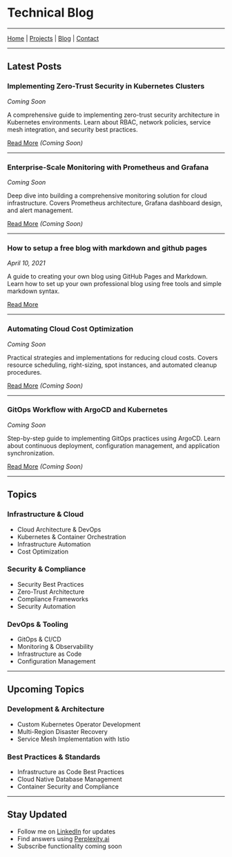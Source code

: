 # Technical Blog

---

[Home](/) | [Projects](/projects) | [Blog](/blog) | [Contact](/#contact)

---

## Latest Posts

### Implementing Zero-Trust Security in Kubernetes Clusters
*Coming Soon*

A comprehensive guide to implementing zero-trust security architecture in Kubernetes environments. Learn about RBAC, network policies, service mesh integration, and security best practices.

[Read More](/implementing-zero-trust-security-in-kubernetes) *(Coming Soon)*

---

### Enterprise-Scale Monitoring with Prometheus and Grafana
*Coming Soon*

Deep dive into building a comprehensive monitoring solution for cloud infrastructure. Covers Prometheus architecture, Grafana dashboard design, and alert management.

[Read More](/enterprise-monitoring-with-prometheus-grafana) *(Coming Soon)*

---

### How to setup a free blog with markdown and github pages
*April 10, 2021*

A guide to creating your own blog using GitHub Pages and Markdown. Learn how to set up your own professional blog using free tools and simple markdown syntax.

[Read More](/how-to-setup-a-free-blog-with-markdown-and-github-pages)

---

### Automating Cloud Cost Optimization
*Coming Soon*

Practical strategies and implementations for reducing cloud costs. Covers resource scheduling, right-sizing, spot instances, and automated cleanup procedures.

[Read More](/automating-cloud-cost-optimization) *(Coming Soon)*

---

### GitOps Workflow with ArgoCD and Kubernetes
*Coming Soon*

Step-by-step guide to implementing GitOps practices using ArgoCD. Learn about continuous deployment, configuration management, and application synchronization.

[Read More](/gitops-workflow-with-argocd) *(Coming Soon)*

---

## Topics

### Infrastructure & Cloud
- Cloud Architecture & DevOps
- Kubernetes & Container Orchestration
- Infrastructure Automation
- Cost Optimization

### Security & Compliance
- Security Best Practices
- Zero-Trust Architecture
- Compliance Frameworks
- Security Automation

### DevOps & Tooling
- GitOps & CI/CD
- Monitoring & Observability
- Infrastructure as Code
- Configuration Management

---

## Upcoming Topics

### Development & Architecture
- Custom Kubernetes Operator Development
- Multi-Region Disaster Recovery
- Service Mesh Implementation with Istio

### Best Practices & Standards
- Infrastructure as Code Best Practices
- Cloud Native Database Management
- Container Security and Compliance

---

## Stay Updated

- Follow me on [LinkedIn](https://www.linkedin.com/in/oscarordu/) for updates
- Find answers using [Perplexity.ai](https://www.perplexity.ai/)
- Subscribe functionality coming soon
